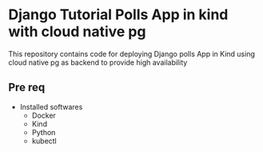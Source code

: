 # Django Tutorial Polls App in kind with cloud native pg

This repository contains code for deploying Django polls App in Kind using cloud native pg as backend to provide high availability 

## Pre req 

- Installed softwares
  - Docker
  - Kind
  - Python
  - kubectl 

